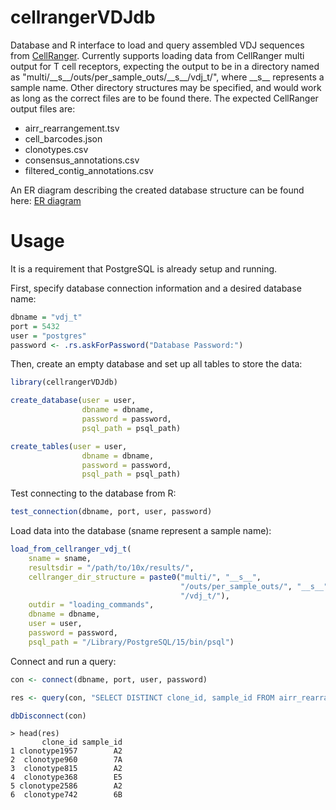 # cellrangerVDJdb
Database and R interface to load and query assembled VDJ sequences from [CellRanger](https://support.10xgenomics.com/single-cell-vdj/software/pipelines/latest/output/per-sample-outs-multi). Currently supports loading data from CellRanger multi output for T cell receptors, expecting the output to be in a directory named as "multi/\_\_s\_\_/outs/per_sample_outs/\_\_s\_\_/vdj_t/", where \_\_s\_\_ represents a sample name. Other directory structures may be specified, and would work as long as the correct files are to be found there. The expected CellRanger output files are:

- airr_rearrangement.tsv
- cell_barcodes.json
- clonotypes.csv
- consensus_annotations.csv
- filtered_contig_annotations.csv

An ER diagram describing the created database structure can be found here: [ER diagram](images/ERD.pdf)

# Usage

It is a requirement that PostgreSQL is already setup and running. 

First, specify database connection information and a desired database name:
```r
dbname = "vdj_t"
port = 5432
user = "postgres"
password <- .rs.askForPassword("Database Password:")
```

Then, create an empty database and set up all tables to store the data:
```r
library(cellrangerVDJdb)

create_database(user = user, 
                dbname = dbname, 
                password = password,
                psql_path = psql_path)

create_tables(user = user, 
                dbname = dbname, 
                password = password,
                psql_path = psql_path)
```

Test connecting to the database from R:
```r
test_connection(dbname, port, user, password)
```

Load data into the database (sname represent a sample name):
```r
load_from_cellranger_vdj_t(
    sname = sname, 
    resultsdir = "/path/to/10x/results/",
    cellranger_dir_structure = paste0("multi/", "__s__", 
                                      "/outs/per_sample_outs/", "__s__", 
                                      "/vdj_t/"), 
    outdir = "loading_commands",
    dbname = dbname, 
    user = user, 
    password = password, 
    psql_path = "/Library/PostgreSQL/15/bin/psql")
```

Connect and run a query:
```r
con <- connect(dbname, port, user, password)

res <- query(con, "SELECT DISTINCT clone_id, sample_id FROM airr_rearrangement")

dbDisconnect(con)
```

```
> head(res)
       clone_id sample_id
1 clonotype1957        A2
2  clonotype960        7A
3  clonotype815        A2
4  clonotype368        E5
5 clonotype2586        A2
6  clonotype742        6B
```
